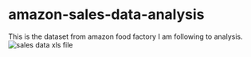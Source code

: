 # amazon-sales-data-analysis
This is the dataset from amazon food factory I am following to analysis.
![sales data xls file](https://drive.google.com/drive/u/0/folders/1oM79fY-NxCsItJH09iuVjVdjYRloq2wW)
